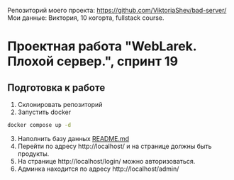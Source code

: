 Репозиторий моего проекта: https://github.com/ViktoriaShev/bad-server/
Мои данные: Виктория, 10 когорта, fullstack course.

# Проектная работа "WebLarek. Плохой сервер.", спринт 19

## Подготовка к работе

1. Склонировать репозиторий
2. Запустить docker

```bash
docker compose up -d
```

3. Наполнить базу данных
   [README.md](.dump%2FREADME.md)
4. Перейти по адресу http://localhost/ и на странице должны быть продукты.
5. На странице http://localhost/login/ можно авторизоваться.
6. Админка находится по адресу http://localhost/admin/
